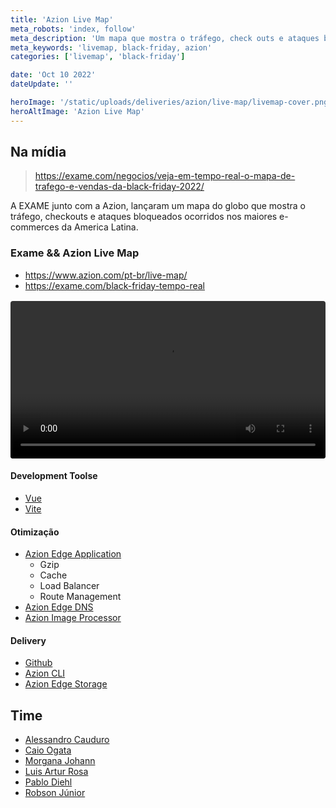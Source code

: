 ```yaml
---
title: 'Azion Live Map'
meta_robots: 'index, follow'
meta_description: 'Um mapa que mostra o tráfego, check outs e ataques bloqueados dos maiores e-commerces do Brasil.'
meta_keywords: 'livemap, black-friday, azion'
categories: ['livemap', 'black-friday']

date: 'Oct 10 2022'
dateUpdate: ''

heroImage: '/static/uploads/deliveries/azion/live-map/livemap-cover.png'
heroAltImage: 'Azion Live Map'
---
```



## Na mídia

> https://exame.com/negocios/veja-em-tempo-real-o-mapa-de-trafego-e-vendas-da-black-friday-2022/


A EXAME junto com a Azion, lançaram um mapa do globo que mostra o tráfego,
checkouts e ataques bloqueados ocorridos nos maiores e-commerces da America Latina.


### Exame && Azion Live Map

- https://www.azion.com/pt-br/live-map/
- https://exame.com/black-friday-tempo-real

<video controls style="width: 100%; margin: 1rem auto; display: block; border-radius: 4px;">
  <source src="/static/uploads/deliveries/azion/live-map/video-demonstracao.mp4" type="video/mp4" />
  <p>Your browser does not support the video tag.</p>
</video>

#### Development Toolse

- [Vue](https://vuejs.org/) 
- [Vite](https://vitejs.dev/) 

#### Otimização

- [Azion Edge Application](https://www.azion.com/pt-br/blog/como-o-edge-application-pode-melhorar-a-sua-experiencia-de-usuario/)
    - Gzip
    - Cache
    - Load Balancer
    - Route Management
- [Azion Edge DNS](https://www.azion.com/pt-br/blog/beneficios-de-um-dns-no-edge/)
- [Azion Image Processor](https://www.azion.com/pt-br/blog/como-a-otimizacao-de-imagens-ajuda-empresas-de-midia/)

#### Delivery

- [Github](https://github.com/)
- [Azion CLI](https://www.azion.com/pt-br/blog/azion-cli-implemente-jamstack-edge/)
- [Azion Edge Storage](https://www.azion.com/pt-br/documentacao/produtos/store/edge-storage/)


## Time

- [Alessandro Cauduro](https://www.linkedin.com/in/alessandrocauduro/)
- [Caio Ogata](https://www.linkedin.com/in/caioogata/)
- [Morgana Johann](https://www.linkedin.com/in/morgana-johann/)
- [Luis Artur Rosa](https://www.linkedin.com/in/luisrossa/)
- [Pablo Diehl](https://www.linkedin.com/in/pablo-diehl/)
- [Robson Júnior](https://www.linkedin.com/in/robsongajunior/)



